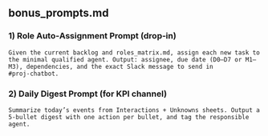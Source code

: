 ## bonus\_prompts.md

### 1) Role Auto‑Assignment Prompt (drop‑in)

```
Given the current backlog and roles_matrix.md, assign each new task to the minimal qualified agent. Output: assignee, due date (D0–D7 or M1–M3), dependencies, and the exact Slack message to send in #proj‑chatbot.
```

### 2) Daily Digest Prompt (for KPI channel)

```
Summarize today’s events from Interactions + Unknowns sheets. Output a 5‑bullet digest with one action per bullet, and tag the responsible agent.
```

